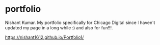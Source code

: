 # portfolio
  Nishant Kumar.
  My portfolio specifically for Chicago Digital since I haven't updated my page in a long while :) and also for fun!!!.

  https://nishant1612.github.io/Portfolio1/
